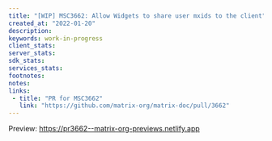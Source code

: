 ```yaml
---
title: "[WIP] MSC3662: Allow Widgets to share user mxids to the client"
created_at: "2022-01-20"
description:
keywords: work-in-progress
client_stats:
server_stats:
sdk_stats:
services_stats:
footnotes:
notes:
links:
 - title: "PR for MSC3662"
   link: "https://github.com/matrix-org/matrix-doc/pull/3662"
---
```









<!-- Replace -->
Preview: https://pr3662--matrix-org-previews.netlify.app
<!-- Replace -->

